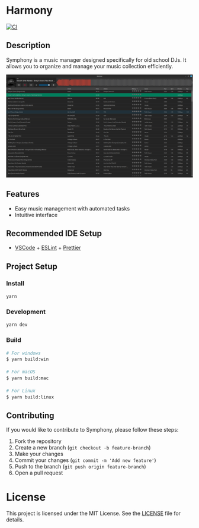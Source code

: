 # Harmony

[![CI](https://github.com/jvegaf/harmony/actions/workflows/ci.yml/badge.svg)](https://github.com/jvegaf/harmony/actions/workflows/ci.yml)

## Description

Symphony is a music manager designed specifically for old school DJs. It allows you to organize and manage your music collection efficiently.

![harmony main](./img/harmony1.png)

## Features

- Easy music management with automated tasks
- Intuitive interface

## Recommended IDE Setup

- [VSCode](https://code.visualstudio.com/) + [ESLint](https://marketplace.visualstudio.com/items?itemName=dbaeumer.vscode-eslint) + [Prettier](https://marketplace.visualstudio.com/items?itemName=esbenp.prettier-vscode)

## Project Setup

### Install

```bash
yarn
```

### Development

```bash
yarn dev
```

### Build

```bash
# For windows
$ yarn build:win

# For macOS
$ yarn build:mac

# For Linux
$ yarn build:linux
```

## Contributing

If you would like to contribute to Symphony, please follow these steps:

1. Fork the repository
2. Create a new branch (`git checkout -b feature-branch`)
3. Make your changes
4. Commit your changes (`git commit -m 'Add new feature'`)
5. Push to the branch (`git push origin feature-branch`)
6. Open a pull request

# License

This project is licensed under the MIT License. See the [LICENSE](LICENSE) file for details.
